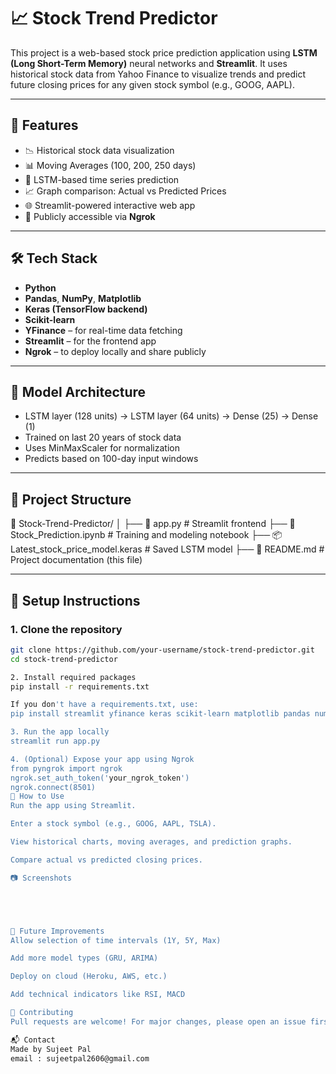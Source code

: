 # 📈 Stock Trend Predictor

This project is a web-based stock price prediction application using **LSTM (Long Short-Term Memory)** neural networks and **Streamlit**. It uses historical stock data from Yahoo Finance to visualize trends and predict future closing prices for any given stock symbol (e.g., GOOG, AAPL).

---

## 🚀 Features

- 📉 Historical stock data visualization
- 📊 Moving Averages (100, 200, 250 days)
- 🤖 LSTM-based time series prediction
- 📈 Graph comparison: Actual vs Predicted Prices
- 🌐 Streamlit-powered interactive web app
- 🔌 Publicly accessible via **Ngrok**

---

## 🛠️ Tech Stack

- **Python**
- **Pandas**, **NumPy**, **Matplotlib**
- **Keras (TensorFlow backend)**
- **Scikit-learn**
- **YFinance** – for real-time data fetching
- **Streamlit** – for the frontend app
- **Ngrok** – to deploy locally and share publicly

---

## 🧠 Model Architecture

- LSTM layer (128 units) → LSTM layer (64 units) → Dense (25) → Dense (1)
- Trained on last 20 years of stock data
- Uses MinMaxScaler for normalization
- Predicts based on 100-day input windows

---

## 📂 Project Structure

📁 Stock-Trend-Predictor/
│
├── 📜 app.py # Streamlit frontend
├── 📓 Stock_Prediction.ipynb # Training and modeling notebook
├── 📦 Latest_stock_price_model.keras # Saved LSTM model
├── 📄 README.md # Project documentation (this file)

---

## 🔧 Setup Instructions

### 1. Clone the repository
```bash
git clone https://github.com/your-username/stock-trend-predictor.git
cd stock-trend-predictor

2. Install required packages
pip install -r requirements.txt

If you don't have a requirements.txt, use:
pip install streamlit yfinance keras scikit-learn matplotlib pandas numpy pyngrok

3. Run the app locally
streamlit run app.py

4. (Optional) Expose your app using Ngrok
from pyngrok import ngrok
ngrok.set_auth_token('your_ngrok_token')
ngrok.connect(8501)
🧪 How to Use
Run the app using Streamlit.

Enter a stock symbol (e.g., GOOG, AAPL, TSLA).

View historical charts, moving averages, and prediction graphs.

Compare actual vs predicted closing prices.

📷 Screenshots





📌 Future Improvements
Allow selection of time intervals (1Y, 5Y, Max)

Add more model types (GRU, ARIMA)

Deploy on cloud (Heroku, AWS, etc.)

Add technical indicators like RSI, MACD

🤝 Contributing
Pull requests are welcome! For major changes, please open an issue first to discuss what you'd like to change.

📬 Contact
Made by Sujeet Pal
email : sujeetpal2606@gmail.com

